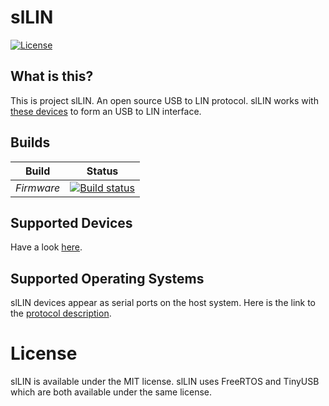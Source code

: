 # slLIN

[![License](https://img.shields.io/badge/license-MIT-brightgreen.svg)](https://opensource.org/licenses/MIT)


## What is this?

This is project slLIN. An open source USB to LIN protocol.
slLIN works with [these devices](doc/README.devices.rst) to form an USB to LIN interface.

## Builds

Build        | Status
------------ | -------------
*Firmware*   | [![Build status](https://ci.appveyor.com/api/projects/status/uam44me8utfg8fyo?svg=true)](https://ci.appveyor.com/project/jgressmann/sllin-firmware)


## Supported Devices

Have a look [here](doc/README.devices.rst).

## Supported Operating Systems

slLIN devices appear as serial ports on the host system. Here is the link to the [protocol description](https://github.com/jgressmann/tinyusb/blob/master/examples/device/sllin/README.md).

# License

slLIN is available under the MIT license. slLIN uses FreeRTOS and TinyUSB which are both available under the same license.
